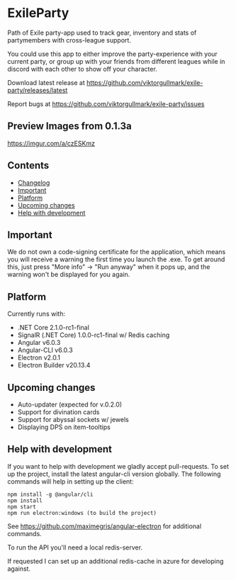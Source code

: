 # ExileParty

Path of Exile party-app used to track gear, inventory and stats of partymembers with cross-league support.

You could use this app to either improve the party-experience with your current party, or group up with your friends from different leagues while in discord with each other to show off your character.

Download latest release at https://github.com/viktorgullmark/exile-party/releases/latest

Report bugs at https://github.com/viktorgullmark/exile-party/issues

## Preview Images from 0.1.3a

https://imgur.com/a/czESKmz

## Contents

- [Changelog](https://github.com/viktorgullmark/exile-party/blob/master/CHANGELOG.md)
- [Important](#important)
- [Platform](#platform)
- [Upcoming changes](#upcoming-changes)
- [Help with development](#help-with-development)

## Important

We do not own a code-signing certificate for the application, which means you will receive a warning the first time you launch the .exe. To get around this, just press "More info" -> "Run anyway" when it pops up, and the warning won't be displayed for you again.

## Platform

Currently runs with:

- .NET Core 2.1.0-rc1-final
- SignalR (.NET Core) 1.0.0-rc1-final w/ Redis caching
- Angular v6.0.3
- Angular-CLI v6.0.3
- Electron v2.0.1
- Electron Builder v20.13.4

## Upcoming changes

- Auto-updater (expected for v.0.2.0)
- Support for divination cards
- Support for abyssal sockets w/ jewels
- Displaying DPS on item-tooltips

## Help with development

If you want to help with development we gladly accept pull-requests. To set up the project, install the latest angular-cli version globally. The following commands will help in setting up the client:

```
npm install -g @angular/cli
npm install
npm start
npm run electron:windows (to build the project)
```

See https://github.com/maximegris/angular-electron for additional commands.

To run the API you'll need a local redis-server. 

If requested I can set up an additional redis-cache in azure for developing against.

